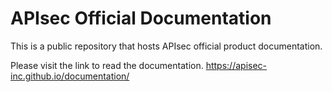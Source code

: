# APIsec Official Documentation
This is a public repository that hosts APIsec official product documentation. 

Please visit the link to read the documentation.
https://apisec-inc.github.io/documentation/


